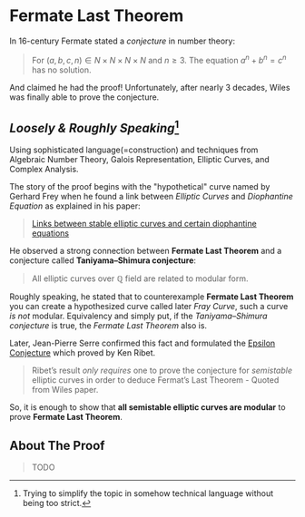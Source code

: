 # Fermate Last Theorem
In 16-century Fermate stated a *conjecture* in number theory:


> For $(a,b,c,n) \in N\times N\times N \times N$ and $n \geq 3$. The equation $a^n+b^n=c^n$ has no solution.

And claimed he had the proof! Unfortunately, after nearly 3 decades, Wiles was finally able to prove the conjecture.

## *Loosely & Roughly Speaking*[^ss]

Using sophisticated language(=construction) and techniques from Algebraic Number Theory, Galois Representation, Elliptic Curves, and Complex Analysis.

The story of the proof begins with the "hypothetical" curve named by Gerhard Frey when he found a link between *Elliptic Curves* and *Diophantine Equation* as explained in his paper:
> [Links between stable elliptic curves and certain diophantine equations](https://github.com/FrancescaRossi/frey)

He observed a strong connection between **Fermate Last Theorem** and a conjecture called **Taniyama–Shimura conjecture**:
> All elliptic curves over $\mathbb{Q}$ field are related to modular form.

Roughly speaking, he stated that to counterexample **Fermate Last Theorem** you can create a hypothesized curve called later *Fray Curve*, such a curve *is not* modular. Equivalency and simply put, if the *Taniyama–Shimura conjecture* is true, the *Fermate Last Theorem* also is.

Later, Jean-Pierre Serre confirmed this fact and formulated the [Epsilon Conjecture](https://en.wikipedia.org/wiki/Ribet%27s_theorem) which proved by Ken Ribet.

> Ribet’s result *only requires* one to prove the conjecture for *semistable* elliptic curves in order to deduce Fermat’s Last Theorem - Quoted from Wiles paper.

So, it is enough to show that **all semistable elliptic curves are modular** to prove **Fermate Last Theorem**.


## About The Proof
> TODO

[^ss]: Trying to simplify the topic in somehow technical language without being too strict.
